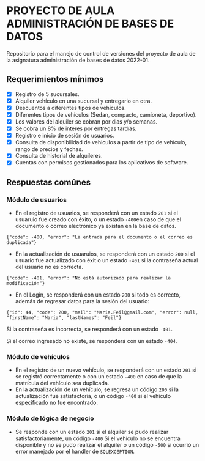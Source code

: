 # PROYECTO DE AULA ADMINISTRACIÓN DE BASES DE DATOS

Repositorio para el manejo de control de versiones del proyecto de aula de la asignatura administración de bases de datos 2022-01. 

## Requerimientos mínimos

- [x] Registro de 5 sucursales.
- [x] Alquiler vehículo en una sucursal y entregarlo en otra.  
- [x] Descuentos a diferentes tipos de vehículos.
- [x] Diferentes tipos de vehículos (Sedan, compacto, camioneta, deportivo).
- [x] Los valores del alquiler se cobran por dias y/o semanas.
- [x] Se cobra un 8% de interes por entregas tardías.
- [x] Registro e inicio de sesión de usuarios.
- [x] Consulta de disponibilidad de vehiculos a partir de tipo de vehículo, rango de precios y fechas.
- [x] Consulta de historial de alquileres. 
- [x] Cuentas con permisos gestionados para los aplicativos de software.

## Respuestas comúnes

### Módulo de usuarios

- En el registro de usuarios, se responderá con un estado `201` si el usuaruio fue creado con éxito, o un estado `-400`en caso de que el documento o correo electrónico ya existan en la base de datos. 

`{"code": -400, "error": "La entrada para el documento o el correo es duplicada"}`

- En la actualización de usuaruios, se responderá con un estado `200` si el usuario fue actualizado con éxit o un estado `-401` si la contraseña actual del usuario no es correcta. 

`{"code": -401, "error": "No está autorizado para realizar la modificación"}`

- En el Login, se responderá con un estado `200` si todo es correcto, además de regresar datos para la sesión del usuario: 

`{"id": 44, "code": 200, "mail": "Maria.Feil@gmail.com", "error": null, "firstName": "Maria", "lastNames": "Feil"}`

Si la contraseña es incorrecta, se responderá con un estado `-401`. 

Si el correo ingresado no existe, se responderá con un estado `-404`.

### Módulo de vehículos

- En el registro de un nuevo vehículo, se responderá con un estado `201` si se registró correctamente o con un estado `-400` en caso de que la matrícula del vehículo sea duplicada. 
- En la actualización de un vehículo, se regresa un código `200` si la actualización fue satisfactoria, o un código `-400` si el vehículo especificado no fue encontrado. 

### Módulo de lógica de negocio

- Se responde con un estado `201` si el alquiler se pudo realizar satisfactoriamente, un código `-400` Si el vehículo no se encuentra disponible y no se pudo realizar el alquiler o un código `-500` si ocurrió un error manejado por el handler de `SQLEXCEPTION`.


